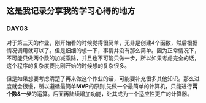 ##  这是我记录分享我的学习心得的地方

###  DAY03  
对于第三天的作业，刚开始看的时候觉得很简单，无非是创建4个函数，然后根据情况调用就可以了。但是细细的想一下，事情并没有那么简单。因为正常情况下，不可能只做两个数的加减乘除，并且也不可能只做一步，所以如果考虑完全的话，这个程序的复杂度要比刚开始的时候想的复杂很多。    

但是如果想要考虑清楚了再来做这个作业的话，可能要补充很多其他知识。那么进度就会很慢，所以遵循最简单**MVP**的原则,先做一个最简单的计算机，只能进行**两个数&一步**的运算。后面再陆续增加功能，让其成为一个适应性更广的计算器。
